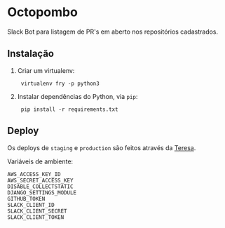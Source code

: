 # Octopombo

Slack Bot para listagem de PR's em aberto nos repositórios cadastrados.

## Instalação

1. Criar um virtualenv:

        virtualenv fry -p python3
        
2. Instalar dependências do Python, via `pip`:

        pip install -r requirements.txt

## Deploy

Os deploys de `staging` e `production` são feitos através da [Teresa](https://github.com/luizalabs/teresa-api).

Variáveis de ambiente:

```
AWS_ACCESS_KEY_ID
AWS_SECRET_ACCESS_KEY
DISABLE_COLLECTSTATIC
DJANGO_SETTINGS_MODULE
GITHUB_TOKEN
SLACK_CLIENT_ID
SLACK_CLIENT_SECRET
SLACK_CLIENT_TOKEN
```
